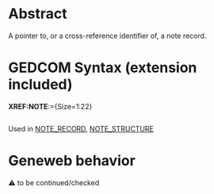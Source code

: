 ﻿# Abstract
A pointer to, or a cross-reference identifier of, a note record.


# GEDCOM Syntax (extension included)

**XREF:NOTE**:={Size=1:22}
<pre>
</pre>
Used in <a href=Ged.NOTE_RECORD.md>NOTE_RECORD</a>, <a href=Ged.NOTE_STRUCTURE.md>NOTE_STRUCTURE</a><br />

# Geneweb behavior


:warning: to be continued/checked


